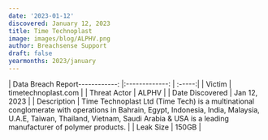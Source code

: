 ```yaml
---
date: '2023-01-12'
discovered: January 12, 2023
title: Time Technoplast
image: images/blog/ALPHV.png
author: Breachsense Support
draft: false
yearmonths: 2023/january
---
```


| Data Breach Report------------:     |:-------------:    | :-----:|
| Victim      | timetechnoplast.com      | 
| Threat Actor      | ALPHV      | 
| Date Discovered      | Jan 12, 2023      | 
| Description      | Time Technoplast Ltd (Time Tech) is a multinational conglomerate with operations in Bahrain, Egypt, Indonesia, India, Malaysia, U.A.E, Taiwan, Thailand, Vietnam, Saudi Arabia & USA is a leading manufacturer of polymer products.      | 
| Leak Size      | 150GB      | 

